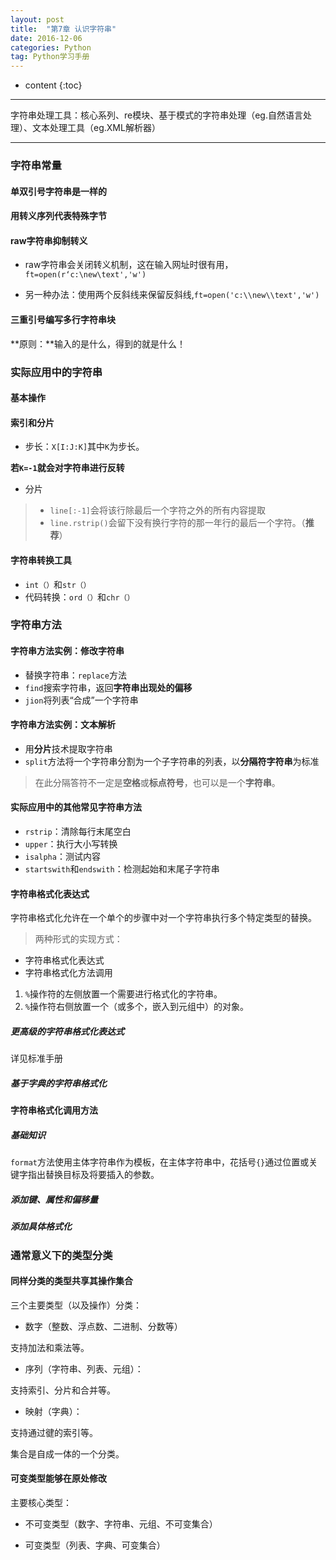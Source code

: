 ```yaml
---
layout: post
title:  "第7章 认识字符串"
date: 2016-12-06
categories: Python
tag: Python学习手册                        
---
```


* content
{:toc}


***
字符串处理工具：核心系列、re模块、基于模式的字符串处理（eg.自然语言处理）、文本处理工具（eg.XML解析器）
***

### 字符串常量

#### 单双引号字符串是一样的

#### 用转义序列代表特殊字节

#### raw字符串抑制转义

- raw字符串会关闭转义机制，这在输入网址时很有用，`ft=open(r‘c:\new\text','w')`

- 另一种办法：使用两个反斜线来保留反斜线,`ft=open('c:\\new\\text','w')`

#### 三重引号编写多行字符串块

**原则：**输入的是什么，得到的就是什么！

### 实际应用中的字符串

#### 基本操作

#### 索引和分片

- 步长：`X[I:J:K]`其中`K`为步长。

**若`K=-1`就会对字符串进行反转**

- 分片

> - `line[:-1]`会将该行除最后一个字符之外的所有内容提取
> - `line.rstrip()`会留下没有换行字符的那一年行的最后一个字符。（**推荐**）

#### 字符串转换工具

- `int（）`和`str（）`
- 代码转换：`ord（）`和`chr（）`

### 字符串方法

#### 字符串方法实例：修改字符串

- 替换字符串：`replace`方法
- `find`搜索字符串，返回**字符串出现处的偏移**
- `jion`将列表“合成”一个字符串

#### 字符串方法实例：**文本解析**

- 用**分片**技术提取字符串
- `split`方法将一个字符串分割为一个子字符串的列表，以**分隔符字符串**为标准
> 在此分隔答符不一定是**空格**或**标点符号**，也可以是一个**字符串**。

#### 实际应用中的其他常见字符串方法

- `rstrip`：清除每行末尾空白
- `upper`：执行大小写转换
- `isalpha`：测试内容
- `startswith`和`endswith`：检测起始和末尾子字符串

#### 字符串格式化表达式

字符串格式化允许在一个单个的步骤中对一个字符串执行多个特定类型的替换。
> 两种形式的实现方式：
- 字符串格式化表达式
- 字符串格式化方法调用

1. `%`操作符的左侧放置一个需要进行格式化的字符串。
2. `%`操作符右侧放置一个（或多个，嵌入到元组中）的对象。

##### 更高级的字符串格式化表达式

详见标准手册

##### 基于字典的字符串格式化

#### 字符串格式化调用方法

##### 基础知识

`format`方法使用主体字符串作为模板，在主体字符串中，花括号`{}`通过位置或关键字指出替换目标及将要插入的参数。

##### 添加键、属性和偏移量

##### 添加具体格式化

### 通常意义下的类型分类

#### 同样分类的类型共享其操作集合

三个主要类型（以及操作）分类：

- 数字（整数、浮点数、二进制、分数等）

支持加法和乘法等。

- 序列（字符串、列表、元组）：

支持索引、分片和合并等。

- 映射（字典）：

支持通过徤的索引等。

集合是自成一体的一个分类。

#### 可变类型能够在原处修改

主要核心类型：

- 不可变类型（数字、字符串、元组、不可变集合）

- 可变类型（列表、字典、可变集合）


